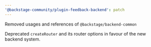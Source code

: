 ```yaml
---
'@backstage-community/plugin-feedback-backend': patch
---
```


Removed usages and references of `@backstage/backend-common`

Deprecated `createRouter` and its router options in favour of the new backend system.
